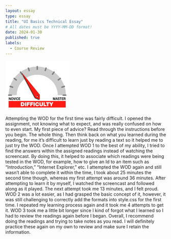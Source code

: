 ```yaml
---
layout: essay
type: essay
title: "UI Basics Technical Essay"
# All dates must be YYYY-MM-DD format!
date: 2024-01-30
published: true
labels:
  - Course Review
---
```


<img width="200px" class="rounded float-start pe-4" src="../img/difficulty/degree_difficulty.jpg">

Attempting the WOD for the first time was fairly difficult. I opened the assignment, not knowing what to expect, and was really confused on how to even start. My first piece of advice? Read through the instructions before you begin. The whole thing. Then think back on what you learned during the reading, for me it’s difficult to learn just by reading a text so it helped me to just try the WOD. Once I attempted WOD 1 to the best of my ability, I tried to find the answers within the assigned readings instead of watching the screencast. By doing this, it helped to associate which readings were being tested in the WOD, for example, how to give an Id to an item such as “Introduction,” “Internet Explorer,” etc. I attempted the WOD again and still wasn’t able to complete it within the time, I took about 25 minutes the second time though, whereas my first attempt was around 36 minutes. After attempting to learn it by myself, I watched the screencast and followed along as it played. The next attempt took me 13 minutes, and I felt proud. 
	WOD 2 was a lot easier, as I had grasped the basic concept of it, however, it was still challenging to correctly add the formats into style.css for the first time. I repeated my learning process again and it took me 4 attempts to get it. WOD 3 took me a little bit longer since I kind of forgot what I learned so I had to review the readings again before I began. Overall, I recommend doing the readings and trying to take notes as you read. I will definitely practice these again on my own to review and make sure I retain the information. 
